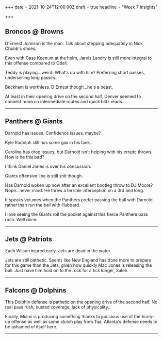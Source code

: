 +++
date = 2021-10-24T12:00:00Z
draft = true
headline = "Week 7 Insights"

+++
## Broncos @ Browns

D'Ernest Johnson is the man. Talk about stepping adequately in Nick Chubb's shoes.

Even with Case Keenum at the helm, Jarvis Landry is still more integral to this offense compared to Odell.

Teddy is playing...weird. What's up with him? Preferring short passes, underselling long passes...

Beckham is worthless. D'Ernest though...he's a beast.

At least in their opening drive on the second half, Denver seemed to connect more on intermediate routes and quick blitz reads.

***

## Panthers @ Giants

Darnold has issues. Confidence issues, maybe?

Kyle Rudolph still has some gas in his tank.

Carolina has drop issues, but Darnold isn't helping with his erratic throws. How is he this bad?

I think Daniel Jones is over his concussion.

Giants offensive line is still shit though.

Has Darnold woken up now after an excellent bootleg throw to DJ Moore? Nope...never mind. He threw a terrible interception on a 3rd and long.

It speaks volumes when the Panthers prefer passing the ball with Darnold rather than run the ball with Hubbard.

I love seeing the Giants roll the pocket against this fierce Panthers pass rush. Well done.

***

## Jets @ Patriots

Zach Wilson injured early. Jets are dead in the water.

Jets are still pathetic. Seems like New England has done more to prepare for this game than the Jets, given how quickly Mac Jones is releasing the ball. Just have him hold on to the rock for a tick longer, Saleh.

***

## Falcons @ Dolphins

This Dolphin defense is pathetic on the opening drive of the second half. No real pass rush, busted coverage, lack of physicality...

Finally, Miami is producing something thanks to judicious use of the hurry-up offense as well as some clutch play from Tua. Atlanta's defense needs to be ashamed of itself here.

***

## 
